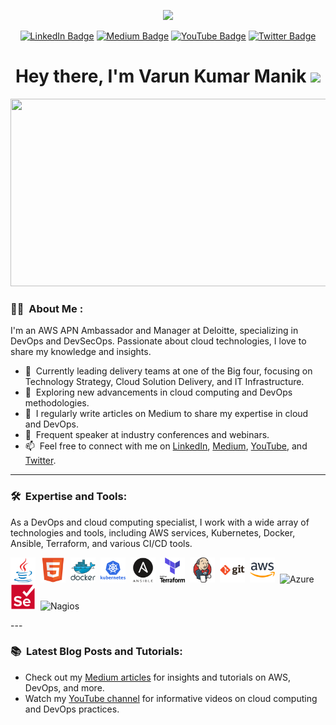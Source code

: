 <p align="center"><img src="https://media.giphy.com/media/M9gbBd9nbDrOTu1Mqx/giphy.gif" width="100"/></p>
<p align="center">
<a href="https://www.linkedin.com/in/vkmanik/"><img src="https://img.shields.io/badge/LinkedIn-blue?style=for-the-badge&logo=linkedin&logoColor=white" alt="LinkedIn Badge"></a>
<a href="https://varunmanik1.medium.com/"><img src="https://img.shields.io/badge/Medium-black?style=for-the-badge&logo=medium&logoColor=white" alt="Medium Badge"></a>
<a href="https://www.youtube.com/c/manikcloud"><img src="https://img.shields.io/badge/YouTube-red?style=for-the-badge&logo=youtube&logoColor=white" alt="YouTube Badge"></a>
<a href="https://twitter.com/varunkmanik"><img src="https://img.shields.io/badge/Twitter-blue?style=for-the-badge&logo=twitter&logoColor=white" alt="Twitter Badge"></a>
</p>

<h1 align="center">Hey there, I'm Varun Kumar Manik <img src="https://media.giphy.com/media/hvRJCLFzcasrR4ia7z/giphy.gif" width="40"></h1>

<p align="center"><img src="https://media.giphy.com/media/dWesBcTLavkZuG35MI/giphy.gif" width="600" height="300" /></p>

### :man_technologist: &nbsp;About Me :

I'm an AWS APN Ambassador and Manager at Deloitte, specializing in DevOps and DevSecOps. Passionate about cloud technologies, I love to share my knowledge and insights.

- 💼 &nbsp;Currently leading delivery teams at one of the Big four, focusing on Technology Strategy, Cloud Solution Delivery, and IT Infrastructure.
- 🌱 &nbsp;Exploring new advancements in cloud computing and DevOps methodologies.
- 📝 &nbsp;I regularly write articles on Medium to share my expertise in cloud and DevOps.
- 🎤 &nbsp;Frequent speaker at industry conferences and webinars.
- 📫 &nbsp;Feel free to connect with me on [LinkedIn](https://www.linkedin.com/in/vkmanik/), [Medium](https://varunmanik1.medium.com/), [YouTube](https://www.youtube.com/c/manikcloud), and [Twitter](https://twitter.com/varunkmanik).

---

### 🛠 &nbsp;Expertise and Tools:

As a DevOps and cloud computing specialist, I work with a wide array of technologies and tools, including AWS services, Kubernetes, Docker, Ansible, Terraform, and various CI/CD tools.

<p>
<img src="https://github.com/devicons/devicon/blob/master/icons/java/java-original.svg" title="Java" alt="Java" width="40" height="40"/>&nbsp;
<img src="https://github.com/devicons/devicon/blob/master/icons/html5/html5-original.svg" title="HTML5" alt="HTML" width="40" height="40"/>&nbsp;
<img src="https://github.com/devicons/devicon/blob/master/icons/docker/docker-original-wordmark.svg" title="Docker" alt="Docker" width="40" height="40"/>&nbsp;
<img src="https://github.com/devicons/devicon/blob/master/icons/kubernetes/kubernetes-plain-wordmark.svg" title="Kubernetes" alt="Kubernetes" width="40" height="40"/>&nbsp;
<img src="https://github.com/devicons/devicon/blob/master/icons/ansible/ansible-original-wordmark.svg" title="Ansible" alt="Ansible" width="40" height="40"/>&nbsp;
<img src="https://github.com/devicons/devicon/blob/master/icons/terraform/terraform-original-wordmark.svg" title="Terraform" alt="Terraform" width="40" height="40"/>&nbsp;
<img src="https://github.com/devicons/devicon/blob/master/icons/jenkins/jenkins-original.svg" title="Jenkins" alt="Jenkins" width="40" height="40"/>&nbsp;
<img src="https://github.com/devicons/devicon/blob/master/icons/git/git-original-wordmark.svg" title="Git" alt="Git" width="40" height="40"/>&nbsp;
<img src="https://github.com/devicons/devicon/blob/master/icons/amazonwebservices/amazonwebservices-original-wordmark.svg" title="AWS" alt="AWS" width="40" height="40"/>&nbsp;
<img src="https://github.com/devicons/devicon/blob/master/icons/microsoftazure/microsoftazure-original-wordmark.svg" title="Azure" alt="Azure" width="40" height="40"/>&nbsp;
<img src="https://github.com/devicons/devicon/blob/master/icons/selenium/selenium-original.svg" title="Selenium" alt="Selenium" width="40" height="40"/>&nbsp;
<img src="https://github.com/devicons/devicon/blob/master/icons/nagios/nagios-original.svg" title="Nagios" alt="Nagios" width="40" height="40"/>&nbsp;
</p>
---

### 📚 &nbsp;Latest Blog Posts and Tutorials: 
- Check out my [Medium articles](https://varunmanik1.medium.com/) for insights and tutorials on AWS, DevOps, and more.
- Watch my [YouTube channel](https://www.youtube.com/c/manikcloud) for informative videos on cloud computing and DevOps practices.


